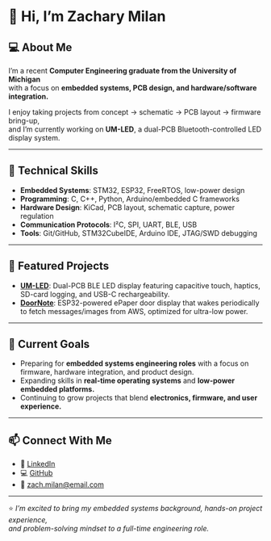 # 👋 Hi, I’m Zachary Milan

## 💻 About Me
I’m a recent **Computer Engineering graduate from the University of Michigan**  
with a focus on **embedded systems, PCB design, and hardware/software integration.**  

I enjoy taking projects from concept → schematic → PCB layout → firmware bring-up,  
and I’m currently working on **UM-LED**, a dual-PCB Bluetooth-controlled LED display system.  

---

## 🔧 Technical Skills
- **Embedded Systems**: STM32, ESP32, FreeRTOS, low-power design
- **Programming**: C, C++, Python, Arduino/embedded C frameworks
- **Hardware Design**: KiCad, PCB layout, schematic capture, power regulation
- **Communication Protocols**: I²C, SPI, UART, BLE, USB
- **Tools**: Git/GitHub, STM32CubeIDE, Arduino IDE, JTAG/SWD debugging

---

## 🚀 Featured Projects
- **[UM-LED](https://github.com/your-umled-repo)**: Dual-PCB BLE LED display featuring capacitive touch, haptics, SD-card logging, and USB-C rechargeability.  
- **[DoorNote](https://github.com/your-doornote-repo)**: ESP32-powered ePaper door display that wakes periodically to fetch messages/images from AWS, optimized for ultra-low power.  

---

## 🎯 Current Goals
- Preparing for **embedded systems engineering roles** with a focus on firmware, hardware integration, and product design.  
- Expanding skills in **real-time operating systems** and **low-power embedded platforms.**  
- Continuing to grow projects that blend **electronics, firmware, and user experience.**  

---

## 📫 Connect With Me
- 💼 [LinkedIn](https://linkedin.com/in/your-link)  
- 💻 [GitHub](https://github.com/yourusername)  
- 📧 zach.milan@email.com  

---

⭐️ *I’m excited to bring my embedded systems background, hands-on project experience,  
and problem-solving mindset to a full-time engineering role.*  
